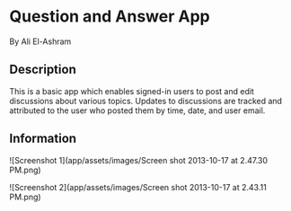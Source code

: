 # Question and Answer App

By Ali El-Ashram

## Description

This is a basic app which enables signed-in users to post and edit discussions about various topics. Updates to discussions are tracked and attributed to the user who posted them by time, date, and user email.

## Information

![Screenshot 1](app/assets/images/Screen shot 2013-10-17 at 2.47.30 PM.png)

![Screenshot 2](app/assets/images/Screen shot 2013-10-17 at 2.43.11 PM.png)
